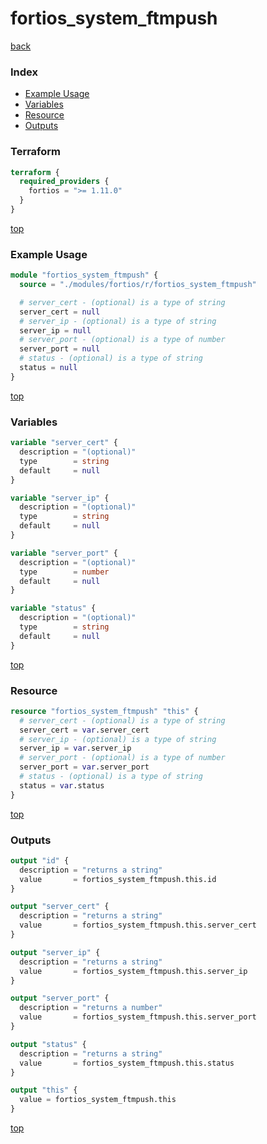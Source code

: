 # fortios_system_ftmpush

[back](../fortios.md)

### Index

- [Example Usage](#example-usage)
- [Variables](#variables)
- [Resource](#resource)
- [Outputs](#outputs)

### Terraform

```terraform
terraform {
  required_providers {
    fortios = ">= 1.11.0"
  }
}
```

[top](#index)

### Example Usage

```terraform
module "fortios_system_ftmpush" {
  source = "./modules/fortios/r/fortios_system_ftmpush"

  # server_cert - (optional) is a type of string
  server_cert = null
  # server_ip - (optional) is a type of string
  server_ip = null
  # server_port - (optional) is a type of number
  server_port = null
  # status - (optional) is a type of string
  status = null
}
```

[top](#index)

### Variables

```terraform
variable "server_cert" {
  description = "(optional)"
  type        = string
  default     = null
}

variable "server_ip" {
  description = "(optional)"
  type        = string
  default     = null
}

variable "server_port" {
  description = "(optional)"
  type        = number
  default     = null
}

variable "status" {
  description = "(optional)"
  type        = string
  default     = null
}
```

[top](#index)

### Resource

```terraform
resource "fortios_system_ftmpush" "this" {
  # server_cert - (optional) is a type of string
  server_cert = var.server_cert
  # server_ip - (optional) is a type of string
  server_ip = var.server_ip
  # server_port - (optional) is a type of number
  server_port = var.server_port
  # status - (optional) is a type of string
  status = var.status
}
```

[top](#index)

### Outputs

```terraform
output "id" {
  description = "returns a string"
  value       = fortios_system_ftmpush.this.id
}

output "server_cert" {
  description = "returns a string"
  value       = fortios_system_ftmpush.this.server_cert
}

output "server_ip" {
  description = "returns a string"
  value       = fortios_system_ftmpush.this.server_ip
}

output "server_port" {
  description = "returns a number"
  value       = fortios_system_ftmpush.this.server_port
}

output "status" {
  description = "returns a string"
  value       = fortios_system_ftmpush.this.status
}

output "this" {
  value = fortios_system_ftmpush.this
}
```

[top](#index)